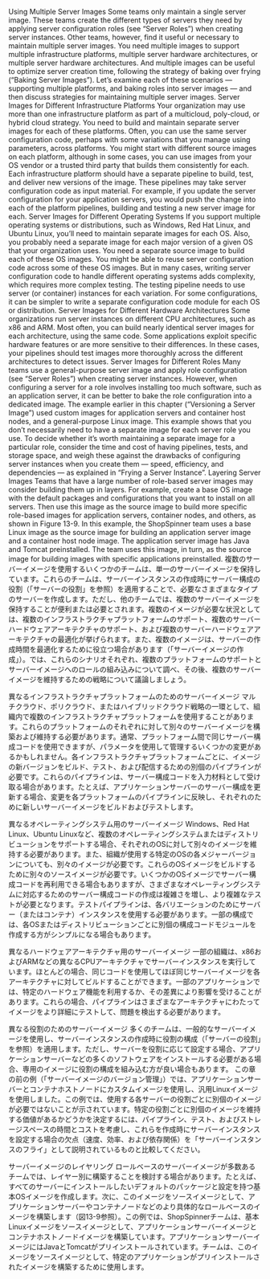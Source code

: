 Using Multiple Server Images Some teams only maintain a single server image. These teams create the different types of servers they need by applying server configuration roles (see “Server Roles”) when creating server instances. Other teams, however, find it useful or necessary to maintain multiple server images. You need multiple images to support multiple infrastructure platforms, multiple server hardware architectures, or multiple server hardware architectures. And multiple images can be useful to optimize server creation time, following the strategy of baking over frying (“Baking Server Images”). Let’s examine each of these scenarios — supporting multiple platforms, and baking roles into server images — and then discuss strategies for maintaining multiple server images. Server Images for Different Infrastructure Platforms Your organization may use more than one infrastructure platform as part of a multicloud, poly-cloud, or hybrid cloud strategy. You need to build and maintain separate server images for each of these platforms. Often, you can use the same server configuration code, perhaps with some variations that you manage using parameters, across platforms. You might start with different source images on each platform, although in some cases, you can use images from your OS vendor or a trusted third party that builds them consistently for each. Each infrastructure platform should have a separate pipeline to build, test, and deliver new versions of the image. These pipelines may take server configuration code as input material. For example, if you update the server configuration for your application servers, you would push the change into each of the platform pipelines, building and testing a new server image for each. Server Images for Different Operating Systems If you support multiple operating systems or distributions, such as Windows, Red Hat Linux, and Ubuntu Linux, you’ll need to maintain separate images for each OS. Also, you probably need a separate image for each major version of a given OS that your organization uses. You need a separate source image to build each of these OS images. You might be able to reuse server configuration code across some of these OS images. But in many cases, writing server configuration code to handle different operating systems adds complexity, which requires more complex testing. The testing pipeline needs to use server (or container) instances for each variation. For some configurations, it can be simpler to write a separate configuration code module for each OS or distribution. Server Images for Different Hardware Architectures Some organizations run server instances on different CPU architectures, such as x86 and ARM. Most often, you can build nearly identical server images for each architecture, using the same code. Some applications exploit specific hardware features or are more sensitive to their differences. In these cases, your pipelines should test images more thoroughly across the different architectures to detect issues.
Server Images for Different Roles Many teams use a general-purpose server image and apply role configuration (see “Server Roles”) when creating server instances. However, when configuring a server for a role involves installing too much software, such as an application server, it can be better to bake the role configuration into a dedicated image. The example earlier in this chapter (“Versioning a Server Image”) used custom images for application servers and container host nodes, and a general-purpose Linux image. This example shows that you don’t necessarily need to have a separate image for each server role you use. To decide whether it’s worth maintaining a separate image for a particular role, consider the time and cost of having pipelines, tests, and storage space, and weigh these against the drawbacks of configuring server instances when you create them — speed, efficiency, and dependencies — as explained in “Frying a Server Instance”. Layering Server Images Teams that have a large number of role-based server images may consider building them up in layers. For example, create a base OS image with the default packages and configurations that you want to install on all servers. Then use this image as the source image to build more specific role-based images for application servers, container nodes, and others, as shown in Figure 13-9. In this example, the ShopSpinner team uses a base Linux image as the source image for building an application server image and a container host node image. The application server image has Java and Tomcat preinstalled. The team uses this image, in turn, as the source image for building images with specific applications preinstalled.
複数のサーバーイメージを使用するいくつかのチームは、単一のサーバーイメージを保持しています。これらのチームは、サーバーインスタンスの作成時にサーバー構成の役割（「サーバーの役割」を参照）を適用することで、必要なさまざまなタイプのサーバーを作成します。ただし、他のチームでは、複数のサーバーイメージを保持することが便利または必要とされます。複数のイメージが必要な状況としては、複数のインフラストラクチャプラットフォームのサポート、複数のサーバーハードウェアアーキテクチャのサポート、および複数のサーバーハードウェアアーキテクチャの最適化が挙げられます。また、複数のイメージは、サーバーの作成時間を最適化するために役立つ場合があります（「サーバーイメージの作成」）。では、これらのシナリオそれぞれ、複数のプラットフォームのサポートとサーバーイメージへのロールの組み込みについて調べ、その後、複数のサーバーイメージを維持するための戦略について議論しましょう。

異なるインフラストラクチャプラットフォームのためのサーバーイメージ
マルチクラウド、ポリクラウド、またはハイブリッドクラウド戦略の一環として、組織内で複数のインフラストラクチャプラットフォームを使用することがあります。これらのプラットフォームのそれぞれに対して別々のサーバーイメージを構築および維持する必要があります。通常、プラットフォーム間で同じサーバー構成コードを使用できますが、パラメータを使用して管理するいくつかの変更があるかもしれません。各インフラストラクチャプラットフォームごとに、イメージの新バージョンをビルド、テスト、および配信するための別個のパイプラインが必要です。これらのパイプラインは、サーバー構成コードを入力材料として受け取る場合があります。たとえば、アプリケーションサーバーのサーバー構成を更新する場合、変更を各プラットフォームのパイプラインに反映し、それぞれのために新しいサーバーイメージをビルドおよびテストします。

異なるオペレーティングシステム用のサーバーイメージ
Windows、Red Hat Linux、Ubuntu Linuxなど、複数のオペレーティングシステムまたはディストリビューションをサポートする場合、それぞれのOSに対して別々のイメージを維持する必要があります。また、組織が使用する特定のOSの各メジャーバージョンについても、別々のイメージが必要です。これらのOSイメージをビルドするために別々のソースイメージが必要です。いくつかのOSイメージでサーバー構成コードを再利用できる場合もありますが、さまざまなオペレーティングシステムに対応するためのサーバー構成コードの作成は複雑さを増し、より複雑なテストが必要となります。テストパイプラインは、各バリエーションのためにサーバー（またはコンテナ）インスタンスを使用する必要があります。一部の構成では、各OSまたはディストリビューションごとに別個の構成コードモジュールを作成する方がシンプルになる場合もあります。

異なるハードウェアアーキテクチャ用のサーバーイメージ
一部の組織は、x86およびARMなどの異なるCPUアーキテクチャでサーバーインスタンスを実行しています。ほとんどの場合、同じコードを使用してほぼ同じサーバーイメージを各アーキテクチャに対してビルドすることができます。一部のアプリケーションでは、特定のハードウェア機能を利用するか、その差異により影響を受けることがあります。これらの場合、パイプラインはさまざまなアーキテクチャにわたってイメージをより詳細にテストして、問題を検出する必要があります。

異なる役割のためのサーバーイメージ
多くのチームは、一般的なサーバーイメージを使用し、サーバーインスタンスの作成時に役割の構成（「サーバーの役割」を参照）を適用します。ただし、サーバーを役割に応じて設定する場合、アプリケーションサーバーなどの多くのソフトウェアをインストールする必要がある場合、専用のイメージに役割の構成を組み込む方が良い場合もあります。 この章の前の例（「サーバーイメージのバージョン管理」）では、アプリケーションサーバーとコンテナホストノードにカスタムイメージを使用し、汎用Linuxイメージを使用しました。この例では、使用する各サーバーの役割ごとに別個のイメージが必要ではないことが示されています。特定の役割ごとに別個のイメージを維持する価値があるかどうかを決定するには、パイプライン、テスト、およびストレージスペースの時間とコストを考慮し、これらを作成時にサーバーインスタンスを設定する場合の欠点（速度、効率、および依存関係）を「サーバーインスタンスのフライ」として説明されているものと比較してください。

サーバーイメージのレイヤリング
ロールベースのサーバーイメージが多数あるチームでは、レイヤー別に構築することを検討する場合があります。たとえば、すべてのサーバーにインストールしたいデフォルトのパッケージと設定を持つ基本OSイメージを作成します。次に、このイメージをソースイメージとして、アプリケーションサーバーやコンテナノードなどのより具体的なロールベースのイメージを構築します（図13-9参照）。この例では、ShopSpinnerチームは、基本Linuxイメージをソースイメージとして、アプリケーションサーバーイメージとコンテナホストノードイメージを構築しています。アプリケーションサーバーイメージにはJavaとTomcatがプリインストールされています。チームは、このイメージをソースイメージとして、特定のアプリケーションがプリインストールされたイメージを構築するために使用します。